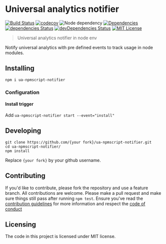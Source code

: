 # Universal analytics notifier

[![Build Status][build-badge]][build]
[![codecov][codecoverage-badge]][codecoverage]
![Node dependency][node-badge]
[![Dependencies][dependencyci-badge]][dependencyci]
[![dependencies Status][dependencies-badge]][dependencies]
[![devDependencies Status][devDependencies-badge]][devDependencies]
[![MIT License][license-badge]][LICENSE]

> Universal analytics notifier in node env

Notify universal analytics with pre defined events to track usage in node modules.

## Installing

```shell
npm i ua-npmscript-notifier
```

### Configuration

#### Install trigger

Add `ua-npmscript-notifier start --event="install"`

## Developing

```shell
git clone https://github.com/{your fork}/ua-npmscript-notifier.git
cd ua-npmscript-notifier/
npm install
```

Replace `{your fork}` by your github username.

## Contributing

If you'd like to contribute, please fork the repository and use a feature
branch. All contributions are welcome. Please make a pull request and make sure things still pass after running `npm test`.
Ensure you've read the [contribution guidelines](CONTRIBUTING.md) for more information and respect the [code of conduct](CODE_OF_CONDUCT.md)

## Licensing

The code in this project is licensed under MIT license.

[build-badge]: https://img.shields.io/travis/iGitScor/ua-npmscript-notifier.svg?style=flat-square
[build]: https://travis-ci.org/iGitScor/ua-npmscript-notifier
[codecoverage-badge]: https://codecov.io/gh/iGitScor/ua-npmscript-notifier/branch/master/graph/badge.svg?style=flat-square
[codecoverage]: https://codecov.io/gh/iGitScor/ua-npmscript-notifier
[dependencyci-badge]: https://dependencyci.com/github/iGitScor/ua-npmscript-notifier/badge?style=flat-square
[dependencyci]: https://dependencyci.com/github/iGitScor/ua-npmscript-notifier
[dependencies-badge]: https://david-dm.org/iGitScor/ua-npmscript-notifier/status.svg?style=flat-square
[dependencies]: https://david-dm.org/iGitScor/ua-npmscript-notifier
[devDependencies-badge]: https://david-dm.org/iGitScor/ua-npmscript-notifier/dev-status.svg?style=flat-square
[devDependencies]: https://david-dm.org/iGitScor/ua-npmscript-notifier?type=dev
[node-badge]: https://img.shields.io/node/v/ua-npmscript-notifier.svg?style=flat-square
[license-badge]: https://img.shields.io/npm/l/ua-npmscript-notifier.svg?style=flat-square
[license]: https://github.com/iGitScor/ua-npmscript-notifier/blob/master/LICENSE
